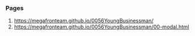 ### Pages
1. <https://megafronteam.github.io/0056YoungBusinessman/>
2. <https://megafronteam.github.io/0056YoungBusinessman/00-modal.html>